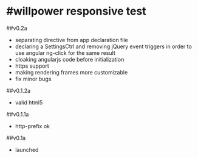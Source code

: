 #willpower responsive test
===============

##v0.2a
- separating directive from app declaration file
- declaring a SettingsCtrl and removing jQuery event triggers in order to use angular ng-click for the same result
- cloaking angularjs code before initialization
- https support
- making rendering frames more customizable
- fix minor bugs

##v0.1.2a
- valid html5

##v0.1.1a
- http-prefix ok 

##v0.1a
- launched
